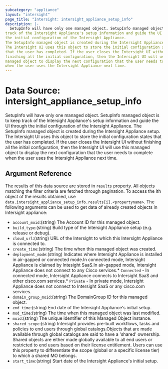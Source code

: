 ```yaml
---
subcategory: "appliance"
layout: "intersight"
page_title: "Intersight: intersight_appliance_setup_info"
description: |-
  SetupInfo will have only one managed object. SetupInfo managed object is to keep
track of the Intersight Appliance's setup information and guide the UI through
the initial configuration of the Intersight Appliance.
The SetupInfo managed object is created during the Intersight Appliance setup.
The Intersight UI uses this object to store the initial configuration states
that the user has completed. If the user closes the Intersight UI without
finishing all the initial configuration, then the Intersight UI will use this
managed object to display the next configuration that the user needs to complete
when the user uses the Intersight Appliance next time.
---
```


# Data Source: intersight_appliance_setup_info
SetupInfo will have only one managed object. SetupInfo managed object is to keep
track of the Intersight Appliance's setup information and guide the UI through
the initial configuration of the Intersight Appliance.
The SetupInfo managed object is created during the Intersight Appliance setup.
The Intersight UI uses this object to store the initial configuration states
that the user has completed. If the user closes the Intersight UI without
finishing all the initial configuration, then the Intersight UI will use this
managed object to display the next configuration that the user needs to complete
when the user uses the Intersight Appliance next time.
## Argument Reference
The results of this data source are stored in `results` property.
All objects matching the filter criteria are fetched through pagination.
To access the ith object of the results obtained, use `data.intersight_appliance_setup_info.results[i].<propertyname>`.
The following arguments can be used to get data of already created objects in Intersight appliance:
* `account_moid`:(string) The Account ID for this managed object. 
* `build_type`:(string) Build type of the Intersight Appliance setup (e.g. release or debug). 
* `cloud_url`:(string) URL of the Intersight to which this Intersight Appliance is connected to. 
* `create_time`:(string) The time when this managed object was created. 
* `deployment_mode`:(string) Indicates where Intersight Appliance is installed in air-gapped or connected mode.In connected mode, Intersight Appliance is claimed by Intesight SaaS.In air-gapped mode, Intersight Appliance does not connect to any Cisco services.* `Connected` - In connected mode, Intersight Appliance connects to Intersight SaaS and other cisco.com services.* `Private` - In private mode, Intersight Appliance does not connect to Intersight SaaS or any cisco.com services. 
* `domain_group_moid`:(string) The DomainGroup ID for this managed object. 
* `end_time`:(string) End date of the Intersight Appliance's initial setup. 
* `mod_time`:(string) The time when this managed object was last modified. 
* `moid`:(string) The unique identifier of this Managed Object instance. 
* `shared_scope`:(string) Intersight provides pre-built workflows, tasks and policies to end users through global catalogs.Objects that are made available through global catalogs are said to have a 'shared' ownership. Shared objects are either made globally available to all end users or restricted to end users based on their license entitlement. Users can use this property to differentiate the scope (global or a specific license tier) to which a shared MO belongs. 
* `start_time`:(string) Start date of the Intersight Appliance's initial setup. 
 